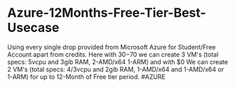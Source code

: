 # Azure-12Months-Free-Tier-Best-Usecase
Using every single drop provided from Microsoft Azure for Student/Free Account apart from credits. Here with $30-$70 we can create 3 VM's (total specs: 5vcpu and 3gib RAM, 2-AMD/x64 1-ARM) and with $0 We can create 2 VM's (total specs: 4/3vcpu and 2gib RAM, 1-AMD/x64 and 1-AMD/x64 or 1-ARM) for up to 12-Month of Free tier period. #AZURE
